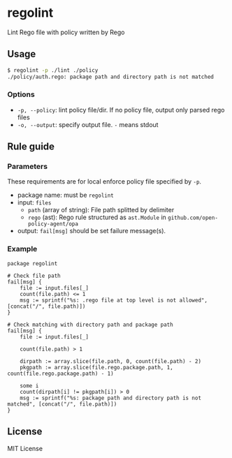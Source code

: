 # regolint

Lint Rego file with policy written by Rego

## Usage

```bash
$ regolint -p ./lint ./policy
./policy/auth.rego: package path and directory path is not matched
```

### Options

- `-p, --policy`: lint policy file/dir. If no policy file, output only parsed rego files
- `-o, --output`: specify output file. `-` means stdout

## Rule guide

### Parameters

These requirements are for local enforce policy file specified by `-p`.

- package name: must be `regolint`
- input: `files`
    - `path` (array of string): File path splitted by delimiter
    - `rego` (ast): Rego rule structured as `ast.Module` in `github.com/open-policy-agent/opa`
- output: `fail[msg]` should be set failure message(s).

### Example

```rego
package regolint

# Check file path
fail[msg] {
    file := input.files[_]
    count(file.path) <= 1
    msg := sprintf("%s: .rego file at top level is not allowed", [concat("/", file.path)])
}

# Check matching with directory path and package path
fail[msg] {
    file := input.files[_]

    count(file.path) > 1

    dirpath := array.slice(file.path, 0, count(file.path) - 2)
    pkgpath := array.slice(file.rego.package.path, 1, count(file.rego.package.path) - 1)

    some i
    count(dirpath[i] != pkgpath[i]) > 0
    msg := sprintf("%s: package path and directory path is not matched", [concat("/", file.path)])
}
```

## License

MIT License
